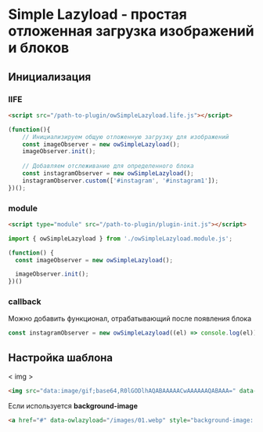# Simple Lazyload - простая отложенная загрузка изображений и блоков

## Инициализация

### IIFE
```html
<script src="/path-to-plugin/owSimpleLazyload.life.js"></script>
```

```js
(function(){
    // Инициализируем общую отложенную загрузку для изображений
    const imageObserver = new owSimpleLazyload();
    imageObserver.init();
    
    // Добавляем отслеживание для определенного блока
    const instagramObserver = new owSimpleLazyload();
    instagramObserver.custom(['#instagram', '#instagram1']);
})();
```

### module

```html
<script type="module" src="/path-to-plugin/plugin-init.js"></script>
```

```js
import { owSimpleLazyload } from './owSimpleLazyload.module.js';

(function() {
  const imageObserver = new owSimpleLazyload();

  imageObserver.init();
})()
```

### callback

Можно добавить функционал, отрабатывающий после появления блока

```js
const instagramObserver = new owSimpleLazyload((el) => console.log(el));
```

## Настройка шаблона

< img >

```html
<img src="data:image/gif;base64,R0lGODlhAQABAAAAACwAAAAAAQABAAA=" data-owlazyload="/images/01.webp" >
```

Если используется **background-image**

```html
<a href="#" data-owlazyload="/images/01.webp" style="background-image: url('data:image/gif;base64,R0lGODlhAQABAAAAACwAAAAAAQABAAA=')"></a>
```